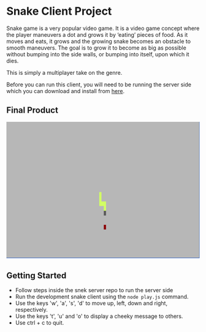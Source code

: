 # Snake Client Project

Snake game is a very popular video game. It is a video game concept where the player maneuvers a dot and grows it by ‘eating’ pieces of food. As it moves and eats, it grows and the growing snake becomes an obstacle to smooth maneuvers. The goal is to grow it to become as big as possible without bumping into the side walls, or bumping into itself, upon which it dies.

This is simply a multiplayer take on the genre.

Before you can run this client, you will need to be running the server side which you can download and install from <a href="https://github.com/lighthouse-labs/snek-multiplayer.git" target="_blank">here</a>.


## Final Product

!["View of the game board in action"](screenshots/screenshot1.png "Screeshot of the game board in action, a yellow snake heading towards a red piece of food")



## Getting Started

- Follow steps inside the snek server repo to run the server side
- Run the development snake client using the `node play.js` command.
- Use the keys 'w', 'a', 's', 'd' to move up, left, down and right, respectively.
- Use the keys 't', 'u' and 'o' to display a cheeky message to others.
- Use ctrl + c to quit.